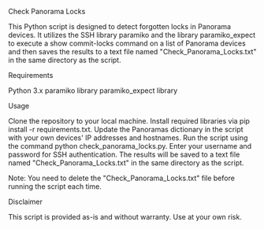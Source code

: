 Check Panorama Locks

This Python script is designed to detect forgotten locks in Panorama devices. It utilizes the SSH library paramiko and the library paramiko_expect to execute a show commit-locks command on a list of Panorama devices and then saves the results to a text file named "Check_Panorama_Locks.txt" in the same directory as the script.

Requirements

Python 3.x
paramiko library
paramiko_expect library

Usage

Clone the repository to your local machine.
Install required libraries via pip install -r requirements.txt.
Update the Panoramas dictionary in the script with your own devices' IP addresses and hostnames.
Run the script using the command python check_panorama_locks.py.
Enter your username and password for SSH authentication.
The results will be saved to a text file named "Check_Panorama_Locks.txt" in the same directory as the script.

Note: You need to delete the "Check_Panorama_Locks.txt" file before running the script each time.

Disclaimer

This script is provided as-is and without warranty. Use at your own risk.
